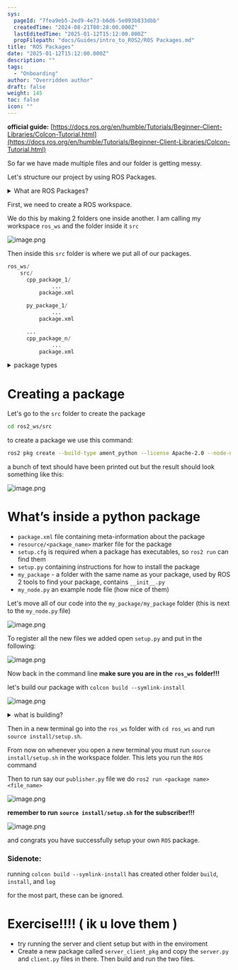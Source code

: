 ```yaml
---
sys:
  pageId: "7fea9eb5-2ed9-4e73-b6d6-5e093b833dbb"
  createdTime: "2024-08-21T00:28:00.000Z"
  lastEditedTime: "2025-01-12T15:12:00.000Z"
  propFilepath: "docs/Guides/intro_to_ROS2/ROS Packages.md"
title: "ROS Packages"
date: "2025-01-12T15:12:00.000Z"
description: ""
tags:
  - "Onboarding"
author: "Overridden author"
draft: false
weight: 145
toc: false
icon: ""
---
```


**official guide:** [https://docs.ros.org/en/humble/Tutorials/Beginner-Client-Libraries/Colcon-Tutorial.html](https://docs.ros.org/en/humble/Tutorials/Beginner-Client-Libraries/Colcon-Tutorial.html)

So far we have made multiple files and our folder is getting messy.

Let's structure our project by using ROS Packages.

<details>

<summary>What are ROS Packages?</summary>

ROS Packages are, as the name implies, packages of code that are highly sharable between ROS developers.

They consist of a folder, `package.xml` file, and source code

```python
      cpp_package_1/
		      ... imagine much code files here ..
          package.xml
```

</details>

First, we need to create a ROS workspace.

We do this by making 2 folders one inside another. I am calling my workspace `ros_ws` and the folder inside it `src`

![image.png](https://prod-files-secure.s3.us-west-2.amazonaws.com/d518164a-d88e-44d1-a4ee-3adb3bd8bce0/70706947-fd18-4537-a67b-e12946812d31/image.png?X-Amz-Algorithm=AWS4-HMAC-SHA256&X-Amz-Content-Sha256=UNSIGNED-PAYLOAD&X-Amz-Credential=ASIAZI2LB466Z3K33CTQ%2F20250526%2Fus-west-2%2Fs3%2Faws4_request&X-Amz-Date=20250526T200936Z&X-Amz-Expires=3600&X-Amz-Security-Token=IQoJb3JpZ2luX2VjEIP%2F%2F%2F%2F%2F%2F%2F%2F%2F%2FwEaCXVzLXdlc3QtMiJHMEUCIQDrpXVoyZ%2B%2B6iQtjDPO1Niwnfeok7IoKUHjbuRoo%2BJQ8wIgbaXoTcypYcWdiF9mqpEPb7D9iBiCYt4KX8OkrbyosqMq%2FwMITBAAGgw2Mzc0MjMxODM4MDUiDDy%2BxfnYvPVPJTiU7yrcA85fjj85b6eVL48EiZr7QfLXvPSJRQAhsj0kETrCtwv3%2BYRXS4XvkPDqyz6SyLgPRmVdeoSQBsOQNKRhNBO3vFzz1YBFQXBvNQylahkTWI%2BFyTkaqnd2QX07Ll%2BmeFfv46aTJH%2Fk0xyCAob58Se5UQZg6ytWjd%2Fy2evcaxPOGQ4t8tbLCH2BeXGp2gFuSGnJjMgTQW9PxiJQxt90P0xxZ6kTbjVjlDzst5yUe39UGs55BgzTA5RxYbbVoiBm7RZHeuxc9d40PcyGQE7Gu7loR9AGO8eKQ3RwZc5I29MSY%2Bnk0qhifbTWcEtV9NQCrgJGXnSbw9AuGDL%2F8FELpFDAMY9M6G2QoGFd%2BZT%2BiMVy2iVxGGWGYGNdwC75%2FV%2FKJXxmaLz7yBrTs5VbjOyQfa0eG58qB0wBXbYD%2BUifgBWdv6yMN%2Bnu825WJqNmn2RK3zWZoAFZjlFTp0HcBNE5nlFhEUmBzzbGH7LDCKXRBFyxir059qq%2FSIJ5WCbCRfW3v4uD6OfmtC6IJSaEDWTduIE2nWKkyg15Z4mJ3VlrlNI3ZDdANCeMx4fnNwsHhMHZgWHprHylp9fnCaUlA7XYrKytOqu1aSSHWCAQ8g30V5kt81Isxw9AWv3CCoWXfkLZMNj40sEGOqUBwwmxLAH9c2HFMSusMA16buDu09AroKssw1s6hIOYcayf%2F6mLZocHObZb34OnLDC907j9hs7cbSa%2BgXY%2BGTdet0H9XmuTBrnXA4fcq3B0PkVZV1zQ4TOb2%2BuSqrGQlGb5YWk42a3prhEPUN7HVDHa4vCZvavuaQIPTFlRgchxGrmq%2F1hxRsJ003K1zAyeRcOn16vOSTYQMrl1IWoIUzZmQOFvEVF8&X-Amz-Signature=6af0d4efb91887d7ecb3af45048203c4ff1a275b309f1f40e3979df9f7a61a8c&X-Amz-SignedHeaders=host&x-id=GetObject)

Then inside this `src` folder is where we put all of our packages.

```python
ros_ws/
    src/
      cpp_package_1/
		      ...
          package.xml

      py_package_1/
		      ...
          package.xml

      ...
      cpp_package_n/
		      ...
          package.xml

```

<details>

<summary>package types</summary>

packages can be either `C++` or python.

the intern file structure is different for each but for this guide we will stick to creating python packages

</details>

# Creating a package

Let's go to the `src` folder to create the package

```bash
cd ros2_ws/src
```

to create a package we use this command:

```bash
ros2 pkg create --build-type ament_python --license Apache-2.0 --node-name my_node my_package
```

a bunch of text should have been printed out but the result should look something like this:

![image.png](https://prod-files-secure.s3.us-west-2.amazonaws.com/d518164a-d88e-44d1-a4ee-3adb3bd8bce0/e6cf1e3f-8512-4a3e-b131-079f800bf3e8/image.png?X-Amz-Algorithm=AWS4-HMAC-SHA256&X-Amz-Content-Sha256=UNSIGNED-PAYLOAD&X-Amz-Credential=ASIAZI2LB466Z3K33CTQ%2F20250526%2Fus-west-2%2Fs3%2Faws4_request&X-Amz-Date=20250526T200936Z&X-Amz-Expires=3600&X-Amz-Security-Token=IQoJb3JpZ2luX2VjEIP%2F%2F%2F%2F%2F%2F%2F%2F%2F%2FwEaCXVzLXdlc3QtMiJHMEUCIQDrpXVoyZ%2B%2B6iQtjDPO1Niwnfeok7IoKUHjbuRoo%2BJQ8wIgbaXoTcypYcWdiF9mqpEPb7D9iBiCYt4KX8OkrbyosqMq%2FwMITBAAGgw2Mzc0MjMxODM4MDUiDDy%2BxfnYvPVPJTiU7yrcA85fjj85b6eVL48EiZr7QfLXvPSJRQAhsj0kETrCtwv3%2BYRXS4XvkPDqyz6SyLgPRmVdeoSQBsOQNKRhNBO3vFzz1YBFQXBvNQylahkTWI%2BFyTkaqnd2QX07Ll%2BmeFfv46aTJH%2Fk0xyCAob58Se5UQZg6ytWjd%2Fy2evcaxPOGQ4t8tbLCH2BeXGp2gFuSGnJjMgTQW9PxiJQxt90P0xxZ6kTbjVjlDzst5yUe39UGs55BgzTA5RxYbbVoiBm7RZHeuxc9d40PcyGQE7Gu7loR9AGO8eKQ3RwZc5I29MSY%2Bnk0qhifbTWcEtV9NQCrgJGXnSbw9AuGDL%2F8FELpFDAMY9M6G2QoGFd%2BZT%2BiMVy2iVxGGWGYGNdwC75%2FV%2FKJXxmaLz7yBrTs5VbjOyQfa0eG58qB0wBXbYD%2BUifgBWdv6yMN%2Bnu825WJqNmn2RK3zWZoAFZjlFTp0HcBNE5nlFhEUmBzzbGH7LDCKXRBFyxir059qq%2FSIJ5WCbCRfW3v4uD6OfmtC6IJSaEDWTduIE2nWKkyg15Z4mJ3VlrlNI3ZDdANCeMx4fnNwsHhMHZgWHprHylp9fnCaUlA7XYrKytOqu1aSSHWCAQ8g30V5kt81Isxw9AWv3CCoWXfkLZMNj40sEGOqUBwwmxLAH9c2HFMSusMA16buDu09AroKssw1s6hIOYcayf%2F6mLZocHObZb34OnLDC907j9hs7cbSa%2BgXY%2BGTdet0H9XmuTBrnXA4fcq3B0PkVZV1zQ4TOb2%2BuSqrGQlGb5YWk42a3prhEPUN7HVDHa4vCZvavuaQIPTFlRgchxGrmq%2F1hxRsJ003K1zAyeRcOn16vOSTYQMrl1IWoIUzZmQOFvEVF8&X-Amz-Signature=17f5cab8fc1e3ec3e9ca880fb2188467e90dae9b58d3aa33f1bc46cc52594efb&X-Amz-SignedHeaders=host&x-id=GetObject)

# What’s inside a python package

- `package.xml` file containing meta-information about the package
- `resource/<package_name>` marker file for the package
- `setup.cfg` is required when a package has executables, so `ros2 run` can find them
- `setup.py` containing instructions for how to install the package
- `my_package` - a folder with the same name as your package, used by ROS 2 tools to find your package, contains `__init__.py`
- `my_node.py` an example node file (how nice of them)

Let's move all of our code into the `my_package/my_package` folder (this is next to the `my_node.py` file)

![image.png](https://prod-files-secure.s3.us-west-2.amazonaws.com/d518164a-d88e-44d1-a4ee-3adb3bd8bce0/9ce58f11-0da9-4d3e-b86d-506a9685d378/image.png?X-Amz-Algorithm=AWS4-HMAC-SHA256&X-Amz-Content-Sha256=UNSIGNED-PAYLOAD&X-Amz-Credential=ASIAZI2LB466Z3K33CTQ%2F20250526%2Fus-west-2%2Fs3%2Faws4_request&X-Amz-Date=20250526T200936Z&X-Amz-Expires=3600&X-Amz-Security-Token=IQoJb3JpZ2luX2VjEIP%2F%2F%2F%2F%2F%2F%2F%2F%2F%2FwEaCXVzLXdlc3QtMiJHMEUCIQDrpXVoyZ%2B%2B6iQtjDPO1Niwnfeok7IoKUHjbuRoo%2BJQ8wIgbaXoTcypYcWdiF9mqpEPb7D9iBiCYt4KX8OkrbyosqMq%2FwMITBAAGgw2Mzc0MjMxODM4MDUiDDy%2BxfnYvPVPJTiU7yrcA85fjj85b6eVL48EiZr7QfLXvPSJRQAhsj0kETrCtwv3%2BYRXS4XvkPDqyz6SyLgPRmVdeoSQBsOQNKRhNBO3vFzz1YBFQXBvNQylahkTWI%2BFyTkaqnd2QX07Ll%2BmeFfv46aTJH%2Fk0xyCAob58Se5UQZg6ytWjd%2Fy2evcaxPOGQ4t8tbLCH2BeXGp2gFuSGnJjMgTQW9PxiJQxt90P0xxZ6kTbjVjlDzst5yUe39UGs55BgzTA5RxYbbVoiBm7RZHeuxc9d40PcyGQE7Gu7loR9AGO8eKQ3RwZc5I29MSY%2Bnk0qhifbTWcEtV9NQCrgJGXnSbw9AuGDL%2F8FELpFDAMY9M6G2QoGFd%2BZT%2BiMVy2iVxGGWGYGNdwC75%2FV%2FKJXxmaLz7yBrTs5VbjOyQfa0eG58qB0wBXbYD%2BUifgBWdv6yMN%2Bnu825WJqNmn2RK3zWZoAFZjlFTp0HcBNE5nlFhEUmBzzbGH7LDCKXRBFyxir059qq%2FSIJ5WCbCRfW3v4uD6OfmtC6IJSaEDWTduIE2nWKkyg15Z4mJ3VlrlNI3ZDdANCeMx4fnNwsHhMHZgWHprHylp9fnCaUlA7XYrKytOqu1aSSHWCAQ8g30V5kt81Isxw9AWv3CCoWXfkLZMNj40sEGOqUBwwmxLAH9c2HFMSusMA16buDu09AroKssw1s6hIOYcayf%2F6mLZocHObZb34OnLDC907j9hs7cbSa%2BgXY%2BGTdet0H9XmuTBrnXA4fcq3B0PkVZV1zQ4TOb2%2BuSqrGQlGb5YWk42a3prhEPUN7HVDHa4vCZvavuaQIPTFlRgchxGrmq%2F1hxRsJ003K1zAyeRcOn16vOSTYQMrl1IWoIUzZmQOFvEVF8&X-Amz-Signature=30702b3d08f5e69a1767a1a6ba46566f756e000617a555257feeecbe3cecccc5&X-Amz-SignedHeaders=host&x-id=GetObject)

To register all the new files we added open `setup.py` and put in the following:

![image.png](https://prod-files-secure.s3.us-west-2.amazonaws.com/d518164a-d88e-44d1-a4ee-3adb3bd8bce0/1cd7c262-4cae-4496-9d75-c178537d24a2/image.png?X-Amz-Algorithm=AWS4-HMAC-SHA256&X-Amz-Content-Sha256=UNSIGNED-PAYLOAD&X-Amz-Credential=ASIAZI2LB466Z3K33CTQ%2F20250526%2Fus-west-2%2Fs3%2Faws4_request&X-Amz-Date=20250526T200936Z&X-Amz-Expires=3600&X-Amz-Security-Token=IQoJb3JpZ2luX2VjEIP%2F%2F%2F%2F%2F%2F%2F%2F%2F%2FwEaCXVzLXdlc3QtMiJHMEUCIQDrpXVoyZ%2B%2B6iQtjDPO1Niwnfeok7IoKUHjbuRoo%2BJQ8wIgbaXoTcypYcWdiF9mqpEPb7D9iBiCYt4KX8OkrbyosqMq%2FwMITBAAGgw2Mzc0MjMxODM4MDUiDDy%2BxfnYvPVPJTiU7yrcA85fjj85b6eVL48EiZr7QfLXvPSJRQAhsj0kETrCtwv3%2BYRXS4XvkPDqyz6SyLgPRmVdeoSQBsOQNKRhNBO3vFzz1YBFQXBvNQylahkTWI%2BFyTkaqnd2QX07Ll%2BmeFfv46aTJH%2Fk0xyCAob58Se5UQZg6ytWjd%2Fy2evcaxPOGQ4t8tbLCH2BeXGp2gFuSGnJjMgTQW9PxiJQxt90P0xxZ6kTbjVjlDzst5yUe39UGs55BgzTA5RxYbbVoiBm7RZHeuxc9d40PcyGQE7Gu7loR9AGO8eKQ3RwZc5I29MSY%2Bnk0qhifbTWcEtV9NQCrgJGXnSbw9AuGDL%2F8FELpFDAMY9M6G2QoGFd%2BZT%2BiMVy2iVxGGWGYGNdwC75%2FV%2FKJXxmaLz7yBrTs5VbjOyQfa0eG58qB0wBXbYD%2BUifgBWdv6yMN%2Bnu825WJqNmn2RK3zWZoAFZjlFTp0HcBNE5nlFhEUmBzzbGH7LDCKXRBFyxir059qq%2FSIJ5WCbCRfW3v4uD6OfmtC6IJSaEDWTduIE2nWKkyg15Z4mJ3VlrlNI3ZDdANCeMx4fnNwsHhMHZgWHprHylp9fnCaUlA7XYrKytOqu1aSSHWCAQ8g30V5kt81Isxw9AWv3CCoWXfkLZMNj40sEGOqUBwwmxLAH9c2HFMSusMA16buDu09AroKssw1s6hIOYcayf%2F6mLZocHObZb34OnLDC907j9hs7cbSa%2BgXY%2BGTdet0H9XmuTBrnXA4fcq3B0PkVZV1zQ4TOb2%2BuSqrGQlGb5YWk42a3prhEPUN7HVDHa4vCZvavuaQIPTFlRgchxGrmq%2F1hxRsJ003K1zAyeRcOn16vOSTYQMrl1IWoIUzZmQOFvEVF8&X-Amz-Signature=cd0e08ce36c40d65108e7a04ded139df6e315ae093492a089b893493db12d47f&X-Amz-SignedHeaders=host&x-id=GetObject)

Now back in the command line **make sure you are in the** **`ros_ws`** **folder!!!**

let's build our package with `colcon build --symlink-install`

![image.png](https://prod-files-secure.s3.us-west-2.amazonaws.com/d518164a-d88e-44d1-a4ee-3adb3bd8bce0/2f2a0d27-b173-48fd-b189-5f5c0ce65619/image.png?X-Amz-Algorithm=AWS4-HMAC-SHA256&X-Amz-Content-Sha256=UNSIGNED-PAYLOAD&X-Amz-Credential=ASIAZI2LB466Z3K33CTQ%2F20250526%2Fus-west-2%2Fs3%2Faws4_request&X-Amz-Date=20250526T200936Z&X-Amz-Expires=3600&X-Amz-Security-Token=IQoJb3JpZ2luX2VjEIP%2F%2F%2F%2F%2F%2F%2F%2F%2F%2FwEaCXVzLXdlc3QtMiJHMEUCIQDrpXVoyZ%2B%2B6iQtjDPO1Niwnfeok7IoKUHjbuRoo%2BJQ8wIgbaXoTcypYcWdiF9mqpEPb7D9iBiCYt4KX8OkrbyosqMq%2FwMITBAAGgw2Mzc0MjMxODM4MDUiDDy%2BxfnYvPVPJTiU7yrcA85fjj85b6eVL48EiZr7QfLXvPSJRQAhsj0kETrCtwv3%2BYRXS4XvkPDqyz6SyLgPRmVdeoSQBsOQNKRhNBO3vFzz1YBFQXBvNQylahkTWI%2BFyTkaqnd2QX07Ll%2BmeFfv46aTJH%2Fk0xyCAob58Se5UQZg6ytWjd%2Fy2evcaxPOGQ4t8tbLCH2BeXGp2gFuSGnJjMgTQW9PxiJQxt90P0xxZ6kTbjVjlDzst5yUe39UGs55BgzTA5RxYbbVoiBm7RZHeuxc9d40PcyGQE7Gu7loR9AGO8eKQ3RwZc5I29MSY%2Bnk0qhifbTWcEtV9NQCrgJGXnSbw9AuGDL%2F8FELpFDAMY9M6G2QoGFd%2BZT%2BiMVy2iVxGGWGYGNdwC75%2FV%2FKJXxmaLz7yBrTs5VbjOyQfa0eG58qB0wBXbYD%2BUifgBWdv6yMN%2Bnu825WJqNmn2RK3zWZoAFZjlFTp0HcBNE5nlFhEUmBzzbGH7LDCKXRBFyxir059qq%2FSIJ5WCbCRfW3v4uD6OfmtC6IJSaEDWTduIE2nWKkyg15Z4mJ3VlrlNI3ZDdANCeMx4fnNwsHhMHZgWHprHylp9fnCaUlA7XYrKytOqu1aSSHWCAQ8g30V5kt81Isxw9AWv3CCoWXfkLZMNj40sEGOqUBwwmxLAH9c2HFMSusMA16buDu09AroKssw1s6hIOYcayf%2F6mLZocHObZb34OnLDC907j9hs7cbSa%2BgXY%2BGTdet0H9XmuTBrnXA4fcq3B0PkVZV1zQ4TOb2%2BuSqrGQlGb5YWk42a3prhEPUN7HVDHa4vCZvavuaQIPTFlRgchxGrmq%2F1hxRsJ003K1zAyeRcOn16vOSTYQMrl1IWoIUzZmQOFvEVF8&X-Amz-Signature=3a478f2e217e8a82ae6a125f15256eb94f046137c0da27a78d5ae8a6e4d94158&X-Amz-SignedHeaders=host&x-id=GetObject)

<details>

<summary>what is building?</summary>

if you are a CS major at Rose-Hulman you will learn the answer to this in CSSE132

but TLDR; is it combines all the code files into one program that can be run easily 

</details>

Then in a new terminal go into the `ros_ws` folder with `cd ros_ws` and run `source install/setup.sh`. 

From now on whenever you open a new terminal you must run `source install/setup.sh` in the workspace folder. This lets you run the `ROS` command

Then to run say our `publisher.py` file we do `ros2 run <package name> <file_name>`

![image.png](https://prod-files-secure.s3.us-west-2.amazonaws.com/d518164a-d88e-44d1-a4ee-3adb3bd8bce0/4f4b1219-3a44-4632-aa0a-ce3471699f59/image.png?X-Amz-Algorithm=AWS4-HMAC-SHA256&X-Amz-Content-Sha256=UNSIGNED-PAYLOAD&X-Amz-Credential=ASIAZI2LB466Z3K33CTQ%2F20250526%2Fus-west-2%2Fs3%2Faws4_request&X-Amz-Date=20250526T200936Z&X-Amz-Expires=3600&X-Amz-Security-Token=IQoJb3JpZ2luX2VjEIP%2F%2F%2F%2F%2F%2F%2F%2F%2F%2FwEaCXVzLXdlc3QtMiJHMEUCIQDrpXVoyZ%2B%2B6iQtjDPO1Niwnfeok7IoKUHjbuRoo%2BJQ8wIgbaXoTcypYcWdiF9mqpEPb7D9iBiCYt4KX8OkrbyosqMq%2FwMITBAAGgw2Mzc0MjMxODM4MDUiDDy%2BxfnYvPVPJTiU7yrcA85fjj85b6eVL48EiZr7QfLXvPSJRQAhsj0kETrCtwv3%2BYRXS4XvkPDqyz6SyLgPRmVdeoSQBsOQNKRhNBO3vFzz1YBFQXBvNQylahkTWI%2BFyTkaqnd2QX07Ll%2BmeFfv46aTJH%2Fk0xyCAob58Se5UQZg6ytWjd%2Fy2evcaxPOGQ4t8tbLCH2BeXGp2gFuSGnJjMgTQW9PxiJQxt90P0xxZ6kTbjVjlDzst5yUe39UGs55BgzTA5RxYbbVoiBm7RZHeuxc9d40PcyGQE7Gu7loR9AGO8eKQ3RwZc5I29MSY%2Bnk0qhifbTWcEtV9NQCrgJGXnSbw9AuGDL%2F8FELpFDAMY9M6G2QoGFd%2BZT%2BiMVy2iVxGGWGYGNdwC75%2FV%2FKJXxmaLz7yBrTs5VbjOyQfa0eG58qB0wBXbYD%2BUifgBWdv6yMN%2Bnu825WJqNmn2RK3zWZoAFZjlFTp0HcBNE5nlFhEUmBzzbGH7LDCKXRBFyxir059qq%2FSIJ5WCbCRfW3v4uD6OfmtC6IJSaEDWTduIE2nWKkyg15Z4mJ3VlrlNI3ZDdANCeMx4fnNwsHhMHZgWHprHylp9fnCaUlA7XYrKytOqu1aSSHWCAQ8g30V5kt81Isxw9AWv3CCoWXfkLZMNj40sEGOqUBwwmxLAH9c2HFMSusMA16buDu09AroKssw1s6hIOYcayf%2F6mLZocHObZb34OnLDC907j9hs7cbSa%2BgXY%2BGTdet0H9XmuTBrnXA4fcq3B0PkVZV1zQ4TOb2%2BuSqrGQlGb5YWk42a3prhEPUN7HVDHa4vCZvavuaQIPTFlRgchxGrmq%2F1hxRsJ003K1zAyeRcOn16vOSTYQMrl1IWoIUzZmQOFvEVF8&X-Amz-Signature=4c3a41c594758bf3319a952e81ef91a4c2d6271dbc2d4b522c2ba725844e83c4&X-Amz-SignedHeaders=host&x-id=GetObject)

**remember to run** **`source install/setup.sh`** **for the subscriber!!!**

![image.png](https://prod-files-secure.s3.us-west-2.amazonaws.com/d518164a-d88e-44d1-a4ee-3adb3bd8bce0/02121119-dad4-49ec-8356-c956108b4243/image.png?X-Amz-Algorithm=AWS4-HMAC-SHA256&X-Amz-Content-Sha256=UNSIGNED-PAYLOAD&X-Amz-Credential=ASIAZI2LB466Z3K33CTQ%2F20250526%2Fus-west-2%2Fs3%2Faws4_request&X-Amz-Date=20250526T200936Z&X-Amz-Expires=3600&X-Amz-Security-Token=IQoJb3JpZ2luX2VjEIP%2F%2F%2F%2F%2F%2F%2F%2F%2F%2FwEaCXVzLXdlc3QtMiJHMEUCIQDrpXVoyZ%2B%2B6iQtjDPO1Niwnfeok7IoKUHjbuRoo%2BJQ8wIgbaXoTcypYcWdiF9mqpEPb7D9iBiCYt4KX8OkrbyosqMq%2FwMITBAAGgw2Mzc0MjMxODM4MDUiDDy%2BxfnYvPVPJTiU7yrcA85fjj85b6eVL48EiZr7QfLXvPSJRQAhsj0kETrCtwv3%2BYRXS4XvkPDqyz6SyLgPRmVdeoSQBsOQNKRhNBO3vFzz1YBFQXBvNQylahkTWI%2BFyTkaqnd2QX07Ll%2BmeFfv46aTJH%2Fk0xyCAob58Se5UQZg6ytWjd%2Fy2evcaxPOGQ4t8tbLCH2BeXGp2gFuSGnJjMgTQW9PxiJQxt90P0xxZ6kTbjVjlDzst5yUe39UGs55BgzTA5RxYbbVoiBm7RZHeuxc9d40PcyGQE7Gu7loR9AGO8eKQ3RwZc5I29MSY%2Bnk0qhifbTWcEtV9NQCrgJGXnSbw9AuGDL%2F8FELpFDAMY9M6G2QoGFd%2BZT%2BiMVy2iVxGGWGYGNdwC75%2FV%2FKJXxmaLz7yBrTs5VbjOyQfa0eG58qB0wBXbYD%2BUifgBWdv6yMN%2Bnu825WJqNmn2RK3zWZoAFZjlFTp0HcBNE5nlFhEUmBzzbGH7LDCKXRBFyxir059qq%2FSIJ5WCbCRfW3v4uD6OfmtC6IJSaEDWTduIE2nWKkyg15Z4mJ3VlrlNI3ZDdANCeMx4fnNwsHhMHZgWHprHylp9fnCaUlA7XYrKytOqu1aSSHWCAQ8g30V5kt81Isxw9AWv3CCoWXfkLZMNj40sEGOqUBwwmxLAH9c2HFMSusMA16buDu09AroKssw1s6hIOYcayf%2F6mLZocHObZb34OnLDC907j9hs7cbSa%2BgXY%2BGTdet0H9XmuTBrnXA4fcq3B0PkVZV1zQ4TOb2%2BuSqrGQlGb5YWk42a3prhEPUN7HVDHa4vCZvavuaQIPTFlRgchxGrmq%2F1hxRsJ003K1zAyeRcOn16vOSTYQMrl1IWoIUzZmQOFvEVF8&X-Amz-Signature=9c04b6d31746ae80d1a7992a2c3270d72f415567e24f64fe25c675d75e07bbf9&X-Amz-SignedHeaders=host&x-id=GetObject)

and congrats you have successfully setup your own `ROS` package.

### Sidenote:

running `colcon build --symlink-install` has created other folder `build`, `install`, and `log`

for the most part, these can be ignored.

# Exercise!!!! ( ik u love them )

- try running the server and client setup but with in the enviroment
- Create a new package called `server_client_pkg` and copy the `server.py` and `client.py` files in there. Then build and run the two files.
